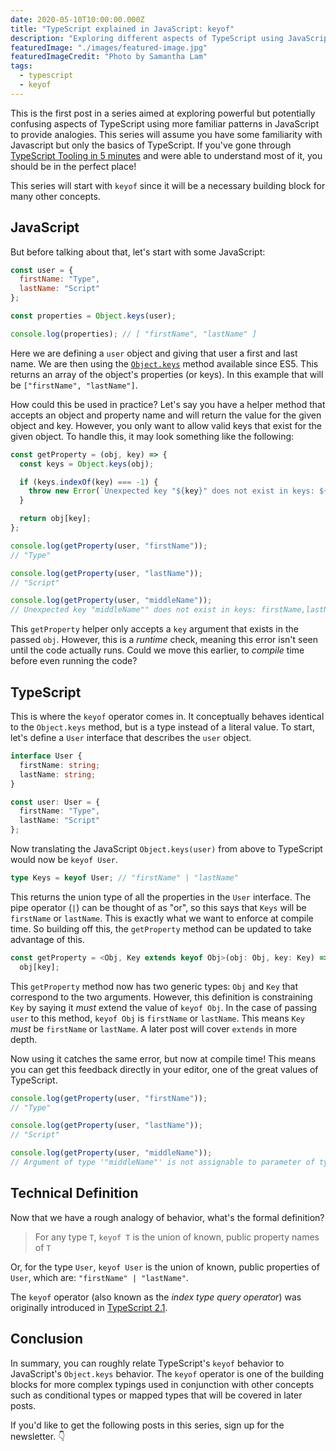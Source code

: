 ```yaml
---
date: 2020-05-10T10:00:00.000Z
title: "TypeScript explained in JavaScript: keyof"
description: "Exploring different aspects of TypeScript using JavaScript."
featuredImage: "./images/featured-image.jpg"
featuredImageCredit: "Photo by Samantha Lam"
tags:
  - typescript
  - keyof
---
```


This is the first post in a series aimed at exploring powerful but potentially
confusing aspects of TypeScript using more familiar patterns in JavaScript to provide
analogies. This series will assume you have some familiarity with Javascript but
only the basics of TypeScript. If you've gone through
[TypeScript Tooling in 5 minutes](https://www.typescriptlang.org/docs/handbook/typescript-tooling-in-5-minutes.html)
and were able to understand most of it, you should be in the perfect place!

This series will start with `keyof` since it will be a necessary building block
for many other concepts.

## JavaScript

But before talking about that, let's start with some JavaScript:

```javascript
const user = {
  firstName: "Type",
  lastName: "Script"
};

const properties = Object.keys(user);

console.log(properties); // [ "firstName", "lastName" ]
```

Here we are defining a `user` object and giving that user a first and last
name. We are then using the
[`Object.keys`](https://developer.mozilla.org/en-US/docs/Web/JavaScript/Reference/Global_Objects/Object/keys)
method available since ES5. This returns an array of the object's properties (or keys).
In this example that will be `["firstName", "lastName"]`.

How could this be used in practice? Let's say you have a helper method that
accepts an object and property name and will return the value for the given
object and key. However, you only want to allow valid keys that exist for
the given object. To handle this, it may look something like the following:

```javascript
const getProperty = (obj, key) => {
  const keys = Object.keys(obj);

  if (keys.indexOf(key) === -1) {
    throw new Error(`Unexpected key "${key}" does not exist in keys: ${keys}`);
  }

  return obj[key];
};

console.log(getProperty(user, "firstName"));
// "Type"

console.log(getProperty(user, "lastName"));
// "Script"

console.log(getProperty(user, "middleName"));
// Unexpected key "middleName"" does not exist in keys: firstName,lastName
```

This `getProperty` helper only accepts a `key` argument that exists in the passed
`obj`. However, this is a _runtime_ check, meaning this error isn't seen until
the code actually runs. Could we move this earlier, to _compile_ time before
even running the code?

## TypeScript

This is where the `keyof` operator comes in. It conceptually behaves identical
to the `Object.keys` method, but is a type instead of a literal value. To
start, let's define a `User` interface that describes the `user` object.

```typescript
interface User {
  firstName: string;
  lastName: string;
}

const user: User = {
  firstName: "Type",
  lastName: "Script"
};
```

Now translating the JavaScript `Object.keys(user)` from above to TypeScript
would now be `keyof User`.

```typescript
type Keys = keyof User; // "firstName" | "lastName"
```

This returns the union type of all the properties in the `User` interface.
The pipe operator (`|`) can be thought of as "or", so this says that
`Keys` will be `firstName` or `lastName`. This is exactly what we want to enforce
at compile time. So building off this, the `getProperty` method can be updated
to take advantage of this.

```typescript
const getProperty = <Obj, Key extends keyof Obj>(obj: Obj, key: Key) =>
  obj[key];
```

This `getProperty` method now has two generic types: `Obj` and `Key` that
correspond to the two arguments. However,
this definition is constraining `Key` by saying it _must_ extend the value
of `keyof Obj`. In the case of passing `user` to this method, `keyof Obj` is
`firstName` or `lastName`. This means `Key` _must_ be `firstName` or `lastName`.
A later post will cover `extends` in more depth.

Now using it catches the same error, but now at compile time! This means you
can get this feedback directly in your editor, one of the great values of TypeScript.

```typescript
console.log(getProperty(user, "firstName"));
// "Type"

console.log(getProperty(user, "lastName"));
// "Script"

console.log(getProperty(user, "middleName"));
// Argument of type '"middleName"' is not assignable to parameter of type '"firstName" | "lastName"'
```

## Technical Definition

Now that we have a rough analogy of behavior, what's the formal definition?

> For any type `T`, `keyof T` is the union of known, public property names of `T`

Or, for the type `User`, `keyof User` is the union of known, public properties
of `User`, which are: `"firstName" | "lastName"`.

The `keyof` operator (also known as the _index type query operator_) was originally introduced in
[TypeScript 2.1](https://www.typescriptlang.org/docs/handbook/release-notes/typescript-2-1.html).

## Conclusion

In summary, you can roughly relate TypeScript's `keyof` behavior to JavaScript's
`Object.keys` behavior. The `keyof` operator is one of the building blocks for more
complex typings used in conjunction with other concepts such as conditional
types or mapped types that will be covered in later posts.

If you'd like to get the following posts in this series, sign up for the
newsletter. 👇
